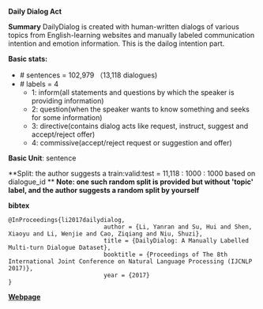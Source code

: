 **Daily Dialog Act**

**Summary**
DailyDialog is created with human-written dialogs of various topics from English-learning websites and manually labeled communication intention and emotion information. This is the dailog intention part.


**Basic stats:**
+ \# sentences = 102,979 （13,118 dialogues)
+ \# labels = 4
    - 1: inform(all statements and questions by which the speaker is providing information)
    - 2: question(when the speaker wants to know something and seeks for some information)
    - 3: directive(contains dialog acts like request, instruct, suggest and accept/reject offer)
    - 4: commissive(accept/reject request or suggestion and offer)

**Basic Unit**: sentence

**Split: the author suggests a train:valid:test = 11,118 : 1000 : 1000 based on dialogue_id **
**Note: one such random split is provided but without 'topic' label, and the author suggests a random split by yourself**


**bibtex**
```
@InProceedings{li2017dailydialog,
                           author = {Li, Yanran and Su, Hui and Shen, Xiaoyu and Li, Wenjie and Cao, Ziqiang and Niu, Shuzi},
                           title = {DailyDialog: A Manually Labelled Multi-turn Dialogue Dataset},
                           booktitle = {Proceedings of The 8th International Joint Conference on Natural Language Processing (IJCNLP 2017)},
                           year = {2017}
}
```

[**Webpage**](http://yanran.li/dailydialog)



